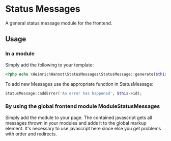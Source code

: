 # Status Messages

A general status message module for the frontend.

## Usage

### In a module

Simply add the following to your template:

```php
<?php echo \HeimrichHannot\StatusMessages\StatusMessage::generate($this->id); ?>
```

To add new Messages use the appropriate function in StatusMessage:

```php
StatusMessage::addError('An error has happened', $this->id);
```

### By using the global frontend module ModuleStatusMessages

Simply add the module to your page. The contained javascript gets all messages thrown in your modules and adds
it to the global markup element. It's necessary to use javascript here since else you get problems with order and redirects.